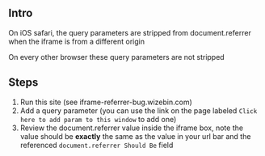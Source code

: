 ## Intro


On iOS safari, the query parameters are stripped from document.referrer when the iframe is from a different origin


On every other browser these query parameters are not stripped

## Steps

1. Run this site (see iframe-referrer-bug.wizebin.com)
2. Add a query parameter (you can use the link on the page labeled `Click here to add param to this window` to add one)
3. Review the document.referrer value inside the iframe box, note the value should be **exactly** the same as the value in your url bar and the referenced `document.referrer Should Be` field

